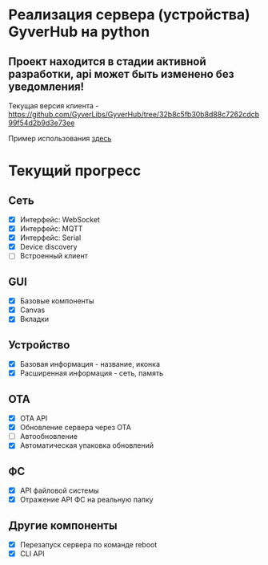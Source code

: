 
# Реализация сервера (устройства) GyverHub на python

## Проект находится в стадии активной разработки, api может быть изменено без уведомления!

Текущая версия клиента - https://github.com/GyverLibs/GyverHub/tree/32b8c5fb30b8d88c7262cdcb99f54d2b9d3e73ee

Пример использования [здесь](examples/ui.py)

# Текущий прогресс
## Сеть
- [x] Интерфейс: WebSocket
- [x] Интерфейс: MQTT
- [x] Интерфейс: Serial
- [x] Device discovery
- [ ] Встроенный клиент

## GUI
- [x] Базовые компоненты
- [x] Canvas
- [x] Вкладки

## Устройство
- [x] Базовая информация - название, иконка
- [x] Расширенная информация - сеть, память

## OTA
- [x] OTA API
- [x] Обновление сервера через OTA
- [ ] Автообновление
- [x] Автоматическая упаковка обновлений

## ФС
- [x] API файловой системы
- [x] Отражение API ФС на реальную папку

## Другие компоненты
- [x] Перезапуск сервера по команде reboot
- [x] CLI API
